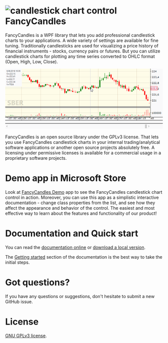 # ![candlestick chart control](https://raw.githubusercontent.com/gellerda/FancyCandles/master/FancyCandles/icon.png) FancyCandles

FancyCandles is a WPF library that lets you add professional candlestick charts to your applications. A wide variety of settings are available for fine tuning. Traditionally candlesticks are used for visualizing a price history of financial instruments - stocks, currency pairs or futures. But you can utilize candlestick charts for plotting any time series converted to OHLC format (Open, High, Low, Close).

<kbd><img src="chart_sample.gif"/></kbd>

FancyCandles is an open source library under the GPLv3 license. That lets you use FancyCandles candlestick charts in your internal trading/analytical software applications or another open source projects absolutely free. A licensing under permissive licenses is available for a commercial usage in a proprietary software projects.

# Demo app in Microsoft Store
Look at [FancyCandles Demo](https://www.microsoft.com/store/apps/9NQ2C465CS0C) app to see the FancyCandles candlestick chart control in action. Moreover, you can use this app as a simplistic interactive documentation - change class properties from the list, and see how they affect the appearance and behavior of the control. The easiest and most effective way to learn about the features and functionality of our product!

# Documentation and Quick start
You can read the [documentation online](https://gellerda.github.io/FancyCandles/) or [download a local version](https://gellerda.github.io/FancyCandles/download/download_doc.html).

The [Getting started](https://gellerda.github.io/FancyCandles/articles/creating_candlestick_chart.html) section of the documentation is the best way to take the initial steps.

# Got questions?
If you have any questions or suggestions, don't hesitate to submit a new GitHub issue.

# License
[GNU GPLv3 license](https://github.com/gellerda/FancyCandles/blob/master/LICENSE).
